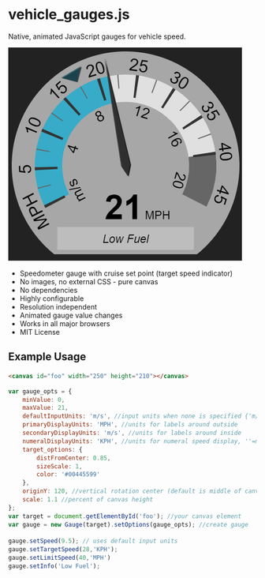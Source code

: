 vehicle_gauges.js
========

Native, animated JavaScript gauges for vehicle speed.

![gauge1](assets/gauge1.png)

 * Speedometer gauge with cruise set point (target speed indicator)
 * No images, no external CSS - pure canvas
 * No dependencies
 * Highly configurable
 * Resolution independent
 * Animated gauge value changes
 * Works in all major browsers
 * MIT License

## Example Usage

```html
<canvas id="foo" width="250" height="210"></canvas>
```

```javascript
var gauge_opts = {
    minValue: 0,
    maxValue: 21,
    defaultInputUnits: 'm/s', //input units when none is specified {'m/s','MPH','KPH'}
    primaryDisplayUnits: 'MPH', //units for labels around outside
    secondaryDisplayUnits: 'm/s', //units for labels around inside
    numeralDisplayUnits: 'KPH', //units for numeral speed display, ''=match defaultInputUnits
    target_options: {
        distFromCenter: 0.85,
        sizeScale: 1,
        color: '#00445599'    
    },
    originY: 120, //vertical rotation center (default is middle of canvas)
    scale: 1.1 //percent of canvas height
};
var target = document.getElementById('foo'); //your canvas element
var gauge = new Gauge(target).setOptions(gauge_opts); //create gauge

gauge.setSpeed(9.5); // uses default input units
gauge.setTargetSpeed(28,'KPH');
gauge.setLimitSpeed(40,'MPH')
gauge.setInfo('Low Fuel');
```
